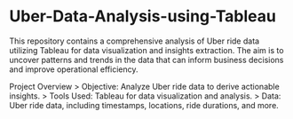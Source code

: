 # Uber-Data-Analysis-using-Tableau
This repository contains a comprehensive analysis of Uber ride data utilizing Tableau for data visualization and insights extraction. The aim is to uncover patterns and trends in the data that can inform business decisions and improve operational efficiency.

Project Overview
	> Objective: Analyze Uber ride data to derive actionable insights.
	> Tools Used: Tableau for data visualization and analysis.
	> Data: Uber ride data, including timestamps, locations, ride durations, and more.
